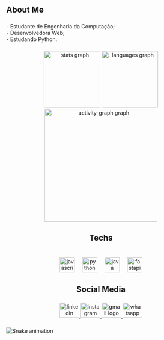 <h2 align="left">About Me</h2>

###

<p align="left">- Estudante de Engenharia da Computação;<br>- Desenvolvedora Web;<br>- Estudando Python.</p>

###

<div align="center">
  <img src="https://github-readme-stats.vercel.app/api?username=deborahleal&hide_title=false&hide_rank=false&show_icons=true&include_all_commits=true&count_private=true&disable_animations=false&theme=aura&locale=en&hide_border=true&order=1" height="150" alt="stats graph"  />
  <img src="https://github-readme-stats.vercel.app/api/top-langs?username=deborahleal&locale=en&hide_title=false&layout=compact&card_width=320&langs_count=5&theme=aura&hide_border=true&order=2" height="150" alt="languages graph"  />
  <img src="https://github-readme-activity-graph.vercel.app/graph?username=deborahleal&radius=16&theme=modern-lilac&area=true&order=5&hide_border=true" height="300" alt="activity-graph graph"  />
</div>

###

<h2 align="center">Techs</h2>

###

<br clear="both">

<div align="center">
  <img src="https://skillicons.dev/icons?i=js" height="40" alt="javascript logo"  />
  <img width="12" />
  <img src="https://skillicons.dev/icons?i=py" height="40" alt="python logo"  />
  <img width="12" />
  <img src="https://skillicons.dev/icons?i=java" height="40" alt="java logo"  />
  <img width="12" />
  <img src="https://skillicons.dev/icons?i=fastapi" height="40" alt="fastapi logo"  />
</div>

###

<h2 align="center">Social Media</h2>

###

<div align="center">
  <a href="https://www.linkedin.com/in/deborah-camilly-47b25328a?utm_source=share&utm_campaign=share_via&utm_content=profile&utm_medium=ios_app" target="_blank">
    <img src="https://raw.githubusercontent.com/maurodesouza/profile-readme-generator/master/src/assets/icons/social/linkedin/default.svg" width="52" height="40" alt="linkedin logo"  />
  </a>
  <a href="https://www.instagram.com/camilly_deborahh/" target="_blank">
    <img src="https://raw.githubusercontent.com/maurodesouza/profile-readme-generator/master/src/assets/icons/social/instagram/default.svg" width="52" height="40" alt="instagram logo"  />
  </a>
  <a href="deborah.leal@ufrpe.br" target="_blank">
    <img src="https://raw.githubusercontent.com/maurodesouza/profile-readme-generator/master/src/assets/icons/social/gmail/default.svg" width="52" height="40" alt="gmail logo"  />
  </a>
  <a href="https://wa.me/%3C5581971025318%3E" target="_blank">
    <img src="https://raw.githubusercontent.com/maurodesouza/profile-readme-generator/master/src/assets/icons/social/whatsapp/default.svg" width="52" height="40" alt="whatsapp logo"  />
  </a>
</div>

###

<img src="https://raw.githubusercontent.com/deborahleal/deborahleal/output/snake.svg" alt="Snake animation" />

###
